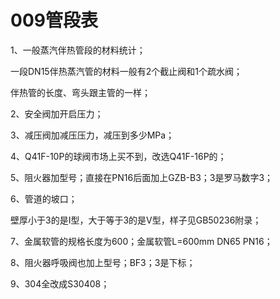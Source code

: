 # 009管段表
1、一般蒸汽伴热管段的材料统计；

一段DN15伴热蒸汽管的材料一般有2个截止阀和1个疏水阀；

伴热管的长度、弯头跟主管的一样；

2、安全阀加开启压力；

3、减压阀加减压压力，减压到多少MPa；

4、Q41F-10P的球阀市场上买不到，改选Q41F-16P的；

5、阻火器加型号；直接在PN16后面加上GZB-B3；3是罗马数字3；

6、管道的坡口；

壁厚小于3的是I型，大于等于3的是V型，样子见GB50236附录；

7、金属软管的规格长度为600；金属软管L=600mm DN65 PN16；

8、阻火器呼吸阀也加上型号；BF3；3是下标；

9、304全改成S30408；
